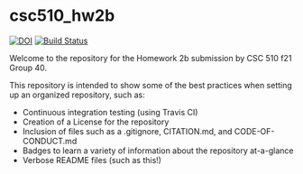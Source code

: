 # csc510_hw2b

[![DOI](https://zenodo.org/badge/401825043.svg)](https://zenodo.org/badge/latestdoi/401825043)
[![Build Status](https://app.travis-ci.com/fall2021-csc510-group40/csc510_hw2b.svg?branch=main)](https://app.travis-ci.com/fall2021-csc510-group40/csc510_hw2b)

Welcome to the repository for the Homework 2b submission by CSC 510 f21 Group 40.

This repository is intended to show some of the best practices when setting up an organized repository, such as:
* Continuous integration testing (using Travis CI)
* Creation of a License for the repository
* Inclusion of files such as a .gitignore, CITATION.md, and CODE-OF-CONDUCT.md
* Badges to learn a variety of information about the repository at-a-glance
* Verbose README files (such as this!)
